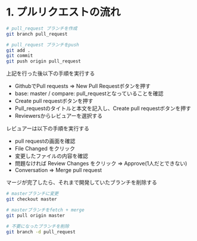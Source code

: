 # 1. プルリクエストの流れ

```sh
# pull_request ブランチを作成
git branch pull_request

# pull_request ブランチをpush
git add .
git commit
git push origin pull_request
```

上記を行った後以下の手順を実行する
* GithubでPull requests ⇒ New Pull Requestボタンを押す
* base: master / compare: pull_requestとなっていることを確認
* Create pull requestボタンを押す
* Pull_requestのタイトルと本文を記入し、Create pull requestボタンを押す
* Reviewersからレビュアーを選択する

レビュアーは以下の手順を実行する
* pull requestの画面を確認
* File Changed をクリック
* 変更したファイルの内容を確認
* 問題なければ Review Changes をクリック ⇒ Approve(1人だとできない)
* Conversation ⇒ Merge pull request

マージが完了したら、それまで開発していたブランチを削除する

```sh
# masterブランチに変更
git checkout master

# masterブランチをfetch + merge
git pull origin master

# 不要になったブランチを削除
git branch -d pull_request
```

